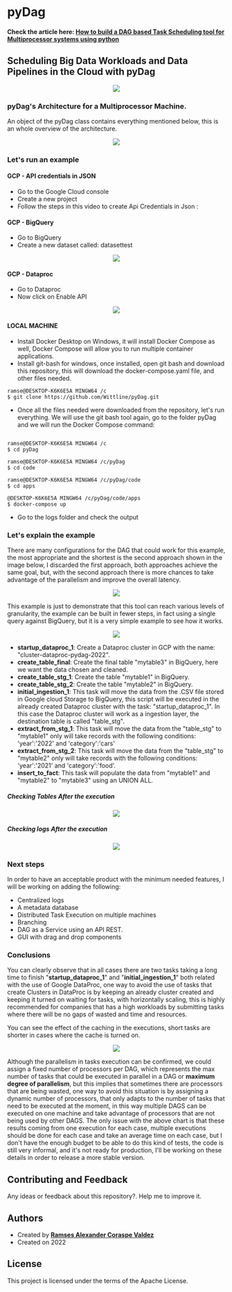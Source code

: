 # pyDag


#### Check the article here:  <a href="https://itnext.io/how-to-build-a-dag-based-task-scheduling-tool-for-multiprocessor-systems-using-python-d11a093a835b">How to build a DAG based Task Scheduling tool for Multiprocessor systems using python</a>

## Scheduling Big Data Workloads and Data Pipelines in the Cloud with pyDag

<p align="center">
  <img 
    src="https://user-images.githubusercontent.com/8701464/172307778-fd7f1449-0ed8-428a-8bf2-601e997a7c9f.png"
  >
</p>

### pyDag's Architecture for a Multiprocessor Machine.
An object of the pyDag class contains everything mentioned below, this is an whole overview of the architecture.

<p align="center">
  <img 
    src="https://user-images.githubusercontent.com/8701464/172308286-416ac520-6c81-4911-8e6d-b0e307c1d270.png"
  >
</p>

### Let's run an example

#### GCP - API credentials in JSON
- Go to the Google Cloud console
- Create a new project
- Follow the steps in this video to create Api Credentials in Json :

#### GCP - BigQuery
- Go to BigQuery
- Create a new dataset called: datasettest

<p align="center">
  <img 
    src="https://user-images.githubusercontent.com/8701464/172309959-b580b149-913c-4ca9-bb36-10fc434086e1.png"
  >
</p>

#### GCP - Dataproc
- Go to Dataproc
- Now click on Enable API


<p align="center">
  <img 
    src="https://user-images.githubusercontent.com/8701464/172310472-8d0024a1-a6c6-4d42-a5f5-f973a1605fec.png"
  >
</p>

#### LOCAL MACHINE
- Install Docker Desktop on Windows, it will install Docker Compose as well, Docker Compose will allow you to run multiple container applications.
- Install git-bash for windows, once installed, open git bash and download this repository, this will download the docker-compose.yaml file, and other files needed.

```linux 
ramse@DESKTOP-K6K6E5A MINGW64 /c
$ git clone https://github.com/Wittline/pyDag.git
```

- Once all the files needed were downloaded from the repository, let's run everything. We will use the git bash tool again, go to the folder pyDag and we will run the Docker Compose command:

```linux

ramse@DESKTOP-K6K6E5A MINGW64 /c
$ cd pyDag

ramse@DESKTOP-K6K6E5A MINGW64 /c/pyDag
$ cd code

ramse@DESKTOP-K6K6E5A MINGW64 /c/pyDag/code
$ cd apps

@DESKTOP-K6K6E5A MINGW64 /c/pyDag/code/apps
$ docker-compose up

```
- Go to the logs folder and check the output

### Let's explain the example
There are many configurations for the DAG that could work for this example, the most appropriate and the shortest is the second approach shown in the image below, I discarded the first approach, both approaches achieve the same goal, but, with the second approach there is more chances to take advantage of the parallelism and improve the overall latency.

<p align="center">
  <img 
    src="https://user-images.githubusercontent.com/8701464/172311381-c308acf3-8c86-42cf-968b-b64acb7b133e.png"
  >
</p>

This example is just to demonstrate that this tool can reach various levels of granularity, the example can be built in fewer steps, in fact using a single query against BigQuery, but it is a very simple example to see how it works.

<p align="center">
  <img 
    src="https://user-images.githubusercontent.com/8701464/172311527-e27d1827-89c9-4661-9455-61d4d8b44085.png"
  >
</p>

- **startup_dataproc_1**: Create a Dataproc cluster in GCP with the name: "cluster-dataproc-pydag-2022".
- **create_table_final**: Create the final table "mytable3" in BigQuery, here we want the data chosen and cleaned.
- **create_table_stg_1**: Create the table "mytable1" in BigQuery.
- **create_table_stg_2**: Create the table "mytable2" in BigQuery.
- **initial_ingestion_1**: This task will move the data from the .CSV file stored in Google cloud Storage to BigQuery, this script will be executed in the already created Dataproc cluster with the task: "startup_dataproc_1". In this case the Dataproc cluster will work as a ingestion layer, the destination table is called "table_stg".
- **extract_from_stg_1**: This task will move the data from the "table_stg" to "mytable1" only will take records with the following conditions: 'year':'2022' and 'category':'cars'
- **extract_from_stg_2**: This task will move the data from the "table_stg" to "mytable2" only will take records with the following conditions: 'year':'2021' and 'category':'food'.
- **insert_to_fact**: This task will populate the data from "mytable1" and "mytable2" to "mytable3" using an UNION ALL.


##### Checking Tables After the execution

<p align="center">
  <img 
    src="https://user-images.githubusercontent.com/8701464/172311916-2a99d33a-4fb2-45bc-b420-37098847c3c6.png"
  >
</p>

##### Checking logs After the execution
<p align="center">
  <img 
    src="https://user-images.githubusercontent.com/8701464/172312006-763e71ed-12c5-4b23-95b1-9c68df0ed352.png"
  >
</p>

### Next steps
In order to have an acceptable product with the minimum needed features, I will be working on adding the following:
- Centralized logs
- A metadata database
- Distributed Task Execution on multiple machines
- Branching
- DAG as a Service using an API REST.
- GUI with drag and drop components

### Conclusions
You can clearly observe that in all cases there are two tasks taking a long time to finish "**startup_dataproc_1**" and "**initial_ingestion_1**" both related with the use of Google DataProc, one way to avoid the use of tasks that create Clusters in DataProc is by keeping an already cluster created and keeping it turned on waiting for tasks, with horizontally scaling, this is highly recommended for companies that has a high workloads by submitting tasks where there will be no gaps of wasted and time and resources.

You can see the effect of the caching in the executions, short tasks are shorter in cases where the cache is turned on.

<p align="center">
  <img 
    src="https://user-images.githubusercontent.com/8701464/172312420-cbb88a27-2cd1-4922-9281-82dc0103ae3d.png"
  >
</p>

Although the parallelism in tasks execution can be confirmed, we could assign a fixed number of processors per DAG, which represents the max number of tasks that could be executed in parallel in a DAG or **maximum degree of parallelism**, but this implies that sometimes there are processors that are being wasted, one way to avoid this situation is by assigning a dynamic number of processors, that only adapts to the number of tasks that need to be executed at the moment, in this way multiple DAGS can be executed on one machine and take advantage of processors that are not being used by other DAGS. The only issue with the above chart is that these results coming from one execution for each case, multiple executions should be done for each case and take an average time on each case, but I don't have the enough budget to be able to do this kind of tests, the code is still very informal, and it's not ready for production, I'll be working on these details in order to release a more stable version.

## Contributing and Feedback
Any ideas or feedback about this repository?. Help me to improve it.

## Authors
- Created by <a href="https://twitter.com/RamsesCoraspe"><strong>Ramses Alexander Coraspe Valdez</strong></a>
- Created on 2022

## License
This project is licensed under the terms of the Apache License.

